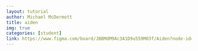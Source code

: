 ```yaml
---
layout: tutorial
author: Michael McDermott
title: aiden
img: true
categories: [student]
link: https://www.figma.com/board/JBBMdM9Ac3A1D9u559M03f/Aiden?node-id=0-1&t=APfkoZJRPufMzATm-1
---
```

